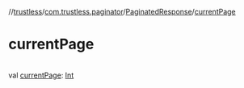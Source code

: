 //[trustless](../../../index.md)/[com.trustless.paginator](../index.md)/[PaginatedResponse](index.md)/[currentPage](current-page.md)

# currentPage

\
val [currentPage](current-page.md): [Int](https://kotlinlang.org/api/latest/jvm/stdlib/kotlin/-int/index.html)
